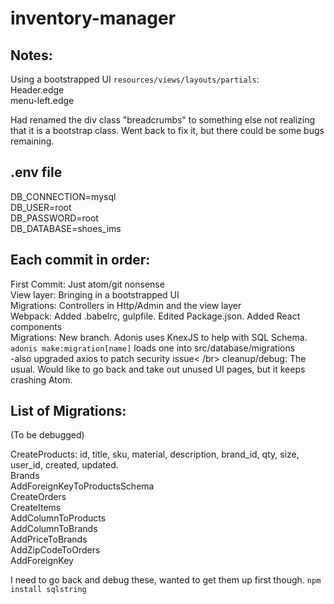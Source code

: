 # inventory-manager

## Notes:

Using a bootstrapped UI `resources/views/layouts/partials`: </br>
Header.edge </br>
menu-left.edge </br>

Had renamed the div class "breadcrumbs" to something else not realizing that it is a bootstrap class. Went back to fix it, but there could be some bugs remaining.

## .env file

DB_CONNECTION=mysql </br>
DB_USER=root </br>
DB_PASSWORD=root </br>
DB_DATABASE=shoes_ims </br>

## Each commit in order:

First Commit: Just atom/git nonsense </br>
View layer: Bringing in a bootstrapped UI </br>
Migrations: Controllers in Http/Admin and the view layer </br>
Webpack: Added .babelrc, gulpfile. Edited Package.json. Added React components </br>
Migrations: New branch. Adonis uses KnexJS to help with SQL Schema. `adonis make:migration[name]` loads one into src/database/migrations </br>
	-also upgraded axios to patch security issue< /br>
cleanup/debug: The usual. Would like to go back and take out unused UI pages, but it keeps crashing Atom. </br>

## List of Migrations:

(To be debugged) </br>

CreateProducts: id, title, sku, material, description, brand_id, qty, size, user_id, created, updated. </br>
Brands </br>
AddForeignKeyToProductsSchema </br>
CreateOrders </br>
CreateItems </br>
AddColumnToProducts </br>
AddColumnToBrands </br>
AddPriceToBrands </br>
AddZipCodeToOrders </br>
AddForeignKey </br>

I need to go back and debug these, wanted to get them up first though.
`npm install sqlstring`
